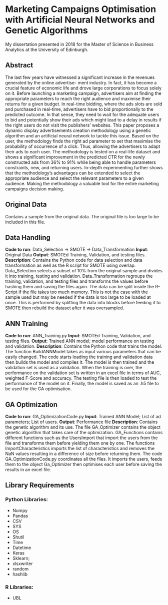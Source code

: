 # Marketing Campaigns Optimisation with Artificial Neural Networks and Genetic Algorithms

My dissertation presented in 2018 for the Master of Science in Business Analytics at the University of Edinburgh.

## Abstract

The last few years have witnessed a significant increase in the revenues generated by the online advertise- ment industry. In fact, it has become a crucial feature of economic life and drove large corporations to focus solely on it. Before launching a marketing campaign, advertisers aim at finding the appropriate parameters to reach the right audience and maximise their returns for a given budget. In real-time bidding, where the ads slots are sold and purchased in real-time, advertisers have to bid proportionally to the predicted outcome. In that sense, they need to wait for the adequate users to bid and potentially show their ads which might lead to a delay in results if the right users do not visit the publishers’ websites. This paper proposes a dynamic display advertisements creation methodology using a genetic algorithm and an artificial neural network to tackle this issue. Based on the user, the methodology finds the right ad parameter to set that maximise the probability of occurrence of a click. Thus, allowing the advertisers to adapt their ads to each user. The methodology is tested on a real-life dataset and shows a significant improvement in the predicted CTR for the newly constructed ads from 36% to 91% while being able to handle parameters constraints, new, and returning users. In-depth experimenting further shows that the methodology’s advantages can be extended to select the appropriate audience and select the relevant parameters to a given audience. Making the methodology a valuable tool for the entire marketing campaigns decision making.



## Original Data
Contains a sample from the original data. The original file is too large to be included in this file.

## Data Handling
**Code to run**: Data_Selection -> SMOTE -> Data_Transformation
**Input**: Original Data
**Output**: SMOTEd Training, Validation, and testing files.
**Description**: Contains the Python code for data selection and data transformation as well as the R script for SMOTE using overlap. Data_Selection selects a subset of 10% from the original sample and divides it into training, testing and validation. Data_Transformation regroups the training, validation, and testing files and transforms the values before hashing them and saving the files again. The data can be split inside the R-Script if the file takes too much memory. This is not the case with the sample used but may be needed if the data is too large to be loaded at once. This is performed by splitting the data into blocks before feeding it to SMOTE then rebuild the dataset after it was oversampled.


## ANN Training
**Code to run**: ANN_Training.py
**Input**: SMOTEd Training, Validation, and testing files.
**Output**: Trained ANN model; model performance on testing and validation. 
**Description**: Contains the Python code that trains the model. The function BuildANNModel takes as input various parameters that can be easily changed. The code starts loading the training and validation data then builds the model and compiles it. The model is then trained and the validation set is used as a validation. When the training is over, the performance on the validation set is written in an excel file in terms of AUC, weighted F-Score and accuracy. The testing file is then loaded to test the performance of the model on it. Finally, the model is saved as an .h5 file to be used for the GA optimisation.


## GA Optimization
**Code to run**: GA_OptimizationCode.py
**Input**: Trained ANN Model; List of ad parameters; List of users.
**Output**: Performance file
**Description**: Contains the genetic algorithm and its use. The file GA_Optimizer contains the object genetic algorithm that takes care of the optimization. GA_Functions contains different functions such as the UsersImport that import the users from the file and transforms them before yielding them one by one. The functions ImportCharacteristics imports the list of characteristics and removes the NaN values resulting in a difference of size before returning them. The code GA_OptimizationCode.py coordinates all the files. It imports the users, feeds them to the object Ga_Optimizer then optimises each user before saving the results in an excel file.

## Library Requirements
### Python Libraries: 
* Numpy
* Pandas
* CSV
* SYS
* OS
* Shutil
* Time
* Datetime
* Keras
* Sklearn; 
* xlsxwriter
* random
* hashlib

### R Libraries: 
* UBL
